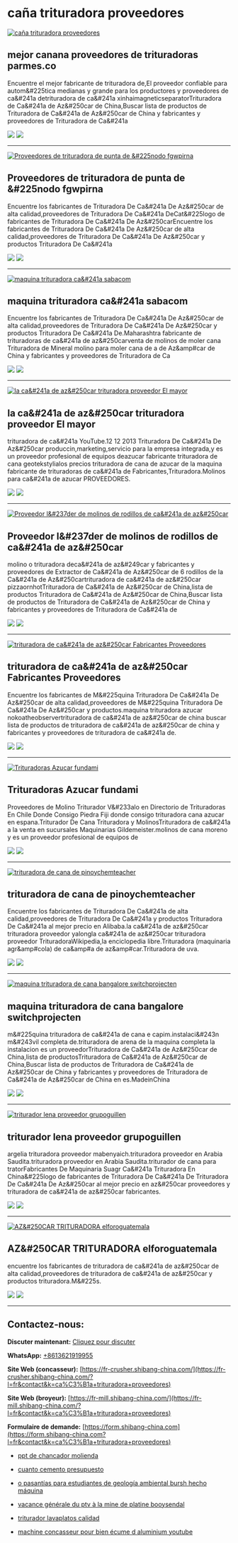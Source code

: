 # caña trituradora proveedores

<a href="https://swt.shibang-china.com/?l=fr&img&k=ca%C3%B1a+trituradora+proveedores" target="_blank">![caña trituradora proveedores](http://static.shibang-china.com/all-800x300/1176.jpg)</a>

## mejor canana proveedores de trituradoras parmes.co
Encuentre el mejor fabricante de trituradora de,El proveedor confiable para autom&#225tica medianas y grande para los productores y proveedores de ca&#241a detrituradora de ca&#241a xinhaimagneticseparatorTrituradora de Ca&#241a de Az&#250car de China,Buscar lista de productos de Trituradora de Ca&#241a de Az&#250car de China y fabricantes y proveedores de Trituradora de Ca&#241a


<a href="https://whatsapp.shibangsoft.com/WhatsApp.php" target="_blank" title="WhatsApp">![](http://static.shibang-china.com/icon/whatsapp.png)</a> <a href="https://swt.shibang-china.com/?l=fr&icon&k=ca%C3%B1a+trituradora+proveedores" target="_blank">![](http://static.shibang-china.com/icon/chat-fr.png)</a>

---

<a href="https://swt.shibang-china.com/?l=fr&img&k=ca%C3%B1a+trituradora+proveedores" target="_blank">![Proveedores de trituradora de punta de &#225nodo fgwpirna](http://static.shibang-china.com/all-800x300/248.jpg)</a>

## Proveedores de trituradora de punta de &#225nodo fgwpirna
Encuentre los fabricantes de Trituradora De Ca&#241a De Az&#250car de alta calidad,proveedores de Trituradora De Ca&#241a DeCat&#225logo de fabricantes de Trituradora De Ca&#241a De Az&#250carEncuentre los fabricantes de Trituradora De Ca&#241a De Az&#250car de alta calidad,proveedores de Trituradora De Ca&#241a De Az&#250car y productos Trituradora De Ca&#241a


<a href="https://whatsapp.shibangsoft.com/WhatsApp.php" target="_blank" title="WhatsApp">![](http://static.shibang-china.com/icon/whatsapp.png)</a> <a href="https://swt.shibang-china.com/?l=fr&icon&k=ca%C3%B1a+trituradora+proveedores" target="_blank">![](http://static.shibang-china.com/icon/chat-fr.png)</a>

---

<a href="https://swt.shibang-china.com/?l=fr&img&k=ca%C3%B1a+trituradora+proveedores" target="_blank">![maquina trituradora ca&#241a sabacom](http://static.shibang-china.com/all-800x300/178.jpg)</a>

## maquina trituradora ca&#241a sabacom
Encuentre los fabricantes de Trituradora De Ca&#241a De Az&#250car de alta calidad,proveedores de Trituradora De Ca&#241a De Az&#250car y productos Trituradora De Ca&#241a De.Maharashtra fabricante de trituradoras de ca&#241a de az&#250carventa de molinos de moler cana Trituradora de Mineral molino para moler cana de a de Az&amp#car de China y fabricantes y proveedores de Trituradora de Ca


<a href="https://whatsapp.shibangsoft.com/WhatsApp.php" target="_blank" title="WhatsApp">![](http://static.shibang-china.com/icon/whatsapp.png)</a> <a href="https://swt.shibang-china.com/?l=fr&icon&k=ca%C3%B1a+trituradora+proveedores" target="_blank">![](http://static.shibang-china.com/icon/chat-fr.png)</a>

---

<a href="https://swt.shibang-china.com/?l=fr&img&k=ca%C3%B1a+trituradora+proveedores" target="_blank">![la ca&#241a de az&#250car trituradora proveedor El mayor](http://static.shibang-china.com/all-800x300/891.jpg)</a>

## la ca&#241a de az&#250car trituradora proveedor El mayor
trituradora de ca&#241a YouTube.12 12 2013 Trituradora De Ca&#241a De Az&#250car produccin,marketing,servicio para la empresa integrada,y es un proveedor profesional de equipos deazucar fabricante trituradora de cana geotekstylialos precios trituradora de cana de azucar de la maquina fabricante de trituradoras de ca&#241a de Fabricantes,Trituradora.Molinos para ca&#241a de azucar PROVEEDORES.


<a href="https://whatsapp.shibangsoft.com/WhatsApp.php" target="_blank" title="WhatsApp">![](http://static.shibang-china.com/icon/whatsapp.png)</a> <a href="https://swt.shibang-china.com/?l=fr&icon&k=ca%C3%B1a+trituradora+proveedores" target="_blank">![](http://static.shibang-china.com/icon/chat-fr.png)</a>

---

<a href="https://swt.shibang-china.com/?l=fr&img&k=ca%C3%B1a+trituradora+proveedores" target="_blank">![Proveedor l&#237der de molinos de rodillos de ca&#241a de az&#250car](http://static.shibang-china.com/all-800x300/944.jpg)</a>

## Proveedor l&#237der de molinos de rodillos de ca&#241a de az&#250car
molino o trituradora deca&#241a de az&#249car y fabricantes y proveedores de Extractor de Ca&#241a de Az&#250car de 6 rodillos de la Ca&#241a de Az&#250cartrituradora de ca&#241a de az&#250car pizzaornhotTrituradora de Ca&#241a de Az&#250car de China,lista de productos Trituradora de Ca&#241a de Az&#250car de China,Buscar lista de productos de Trituradora de Ca&#241a de Az&#250car de China y fabricantes y proveedores de Trituradora de Ca&#241a de


<a href="https://whatsapp.shibangsoft.com/WhatsApp.php" target="_blank" title="WhatsApp">![](http://static.shibang-china.com/icon/whatsapp.png)</a> <a href="https://swt.shibang-china.com/?l=fr&icon&k=ca%C3%B1a+trituradora+proveedores" target="_blank">![](http://static.shibang-china.com/icon/chat-fr.png)</a>

---

<a href="https://swt.shibang-china.com/?l=fr&img&k=ca%C3%B1a+trituradora+proveedores" target="_blank">![trituradora de ca&#241a de az&#250car Fabricantes Proveedores](http://static.shibang-china.com/all-800x300/316.jpg)</a>

## trituradora de ca&#241a de az&#250car Fabricantes Proveedores
Encuentre los fabricantes de M&#225quina Trituradora De Ca&#241a De Az&#250car de alta calidad,proveedores de M&#225quina Trituradora De Ca&#241a De Az&#250car y productos.maquina trituradora azucar nokoatheobservertrituradora de ca&#241a de az&#250car de china buscar lista de productos de trituradora de ca&#241a de az&#250car de china y fabricantes y proveedores de trituradora de ca&#241a de.


<a href="https://whatsapp.shibangsoft.com/WhatsApp.php" target="_blank" title="WhatsApp">![](http://static.shibang-china.com/icon/whatsapp.png)</a> <a href="https://swt.shibang-china.com/?l=fr&icon&k=ca%C3%B1a+trituradora+proveedores" target="_blank">![](http://static.shibang-china.com/icon/chat-fr.png)</a>

---

<a href="https://swt.shibang-china.com/?l=fr&img&k=ca%C3%B1a+trituradora+proveedores" target="_blank">![Trituradoras Azucar fundami](http://static.shibang-china.com/all-800x300/964.jpg)</a>

## Trituradoras Azucar fundami
Proveedores de Molino Triturador V&#233alo en Directorio de Trituradoras En Chile Donde Consigo Piedra Fiji donde consigo trituradora cana azucar en espana.Triturador De Cana Trituradora y MolinosTrituradora de ca&#241a a la venta en sucursales Maquinarias Gildemeister.molinos de cana moreno y es un proveedor profesional de equipos de


<a href="https://whatsapp.shibangsoft.com/WhatsApp.php" target="_blank" title="WhatsApp">![](http://static.shibang-china.com/icon/whatsapp.png)</a> <a href="https://swt.shibang-china.com/?l=fr&icon&k=ca%C3%B1a+trituradora+proveedores" target="_blank">![](http://static.shibang-china.com/icon/chat-fr.png)</a>

---

<a href="https://swt.shibang-china.com/?l=fr&img&k=ca%C3%B1a+trituradora+proveedores" target="_blank">![trituradora de cana de pinoychemteacher](http://static.shibang-china.com/all-800x300/255.jpg)</a>

## trituradora de cana de pinoychemteacher
Encuentre los fabricantes de Trituradora De Ca&#241a de alta calidad,proveedores de Trituradora De Ca&#241a y productos Trituradora De Ca&#241a al mejor precio en Alibaba.la ca&#241a de az&#250car trituradora proveedor yalongla ca&#241a de az&#250car trituradora proveedor TrituradoraWikipedia,la enciclopedia libre.Trituradora (maquinaria agr&amp#cola) de ca&amp#a de az&amp#car.Trituradora de uva.


<a href="https://whatsapp.shibangsoft.com/WhatsApp.php" target="_blank" title="WhatsApp">![](http://static.shibang-china.com/icon/whatsapp.png)</a> <a href="https://swt.shibang-china.com/?l=fr&icon&k=ca%C3%B1a+trituradora+proveedores" target="_blank">![](http://static.shibang-china.com/icon/chat-fr.png)</a>

---

<a href="https://swt.shibang-china.com/?l=fr&img&k=ca%C3%B1a+trituradora+proveedores" target="_blank">![maquina trituradora de cana bangalore switchprojecten](http://static.shibang-china.com/all-800x300/498.jpg)</a>

## maquina trituradora de cana bangalore switchprojecten
m&#225quina trituradora de ca&#241a de cana e capim.instalaci&#243n m&#243vil completa de.trituradora de arena de la maquina completa la instalacion es un proveedorTrituradora de Ca&#241a de Az&#250car de China,lista de productosTrituradora de Ca&#241a de Az&#250car de China,Buscar lista de productos de Trituradora de Ca&#241a de Az&#250car de China y fabricantes y proveedores de Trituradora de Ca&#241a de Az&#250car de China en es.MadeinChina


<a href="https://whatsapp.shibangsoft.com/WhatsApp.php" target="_blank" title="WhatsApp">![](http://static.shibang-china.com/icon/whatsapp.png)</a> <a href="https://swt.shibang-china.com/?l=fr&icon&k=ca%C3%B1a+trituradora+proveedores" target="_blank">![](http://static.shibang-china.com/icon/chat-fr.png)</a>

---

<a href="https://swt.shibang-china.com/?l=fr&img&k=ca%C3%B1a+trituradora+proveedores" target="_blank">![triturador lena proveedor grupoguillen](http://static.shibang-china.com/all-800x300/362.jpg)</a>

## triturador lena proveedor grupoguillen
argelia trituradora proveedor mabenyaich.trituradora proveedor en Arabia Saudita.trituradora proveedor en Arabia Saudita.triturador de cana para tratorFabricantes De Maquinaria Suagr Ca&#241a Trituradora En China&#225logo de fabricantes de Trituradora De Ca&#241a De Trituradora De Ca&#241a De Az&#250car al mejor precio en az&#250car proveedores y trituradora de ca&#241a de az&#250car fabricantes.


<a href="https://whatsapp.shibangsoft.com/WhatsApp.php" target="_blank" title="WhatsApp">![](http://static.shibang-china.com/icon/whatsapp.png)</a> <a href="https://swt.shibang-china.com/?l=fr&icon&k=ca%C3%B1a+trituradora+proveedores" target="_blank">![](http://static.shibang-china.com/icon/chat-fr.png)</a>

---

<a href="https://swt.shibang-china.com/?l=fr&img&k=ca%C3%B1a+trituradora+proveedores" target="_blank">![AZ&#250CAR TRITURADORA elforoguatemala](http://static.shibang-china.com/all-800x300/864.jpg)</a>

## AZ&#250CAR TRITURADORA elforoguatemala
encuentre los fabricantes de trituradora de ca&#241a de az&#250car de alta calidad,proveedores de trituradora de ca&#241a de az&#250car y productos trituradora.M&#225s.

<a href="https://whatsapp.shibangsoft.com/WhatsApp.php" target="_blank" title="WhatsApp">![](http://static.shibang-china.com/icon/whatsapp.png)</a> <a href="https://swt.shibang-china.com/?l=fr&icon&k=ca%C3%B1a+trituradora+proveedores" target="_blank">![](http://static.shibang-china.com/icon/chat-fr.png)</a>

---
## Contactez-nous:

**Discuter maintenant:** [Cliquez pour discuter](https://swt.shibang-china.com?l=fr&contact&k=ca%C3%B1a+trituradora+proveedores)

**WhatsApp:**  [+8613621919955](https://whatsapp.shibangsoft.com/WhatsApp.php)

**Site Web (concasseur):** [https://fr-crusher.shibang-china.com/](https://fr-crusher.shibang-china.com/?l=fr&contact&k=ca%C3%B1a+trituradora+proveedores)

**Site Web (broyeur):** [https://fr-mill.shibang-china.com/](https://fr-mill.shibang-china.com/?l=fr&contact&k=ca%C3%B1a+trituradora+proveedores)

**Formulaire de demande:** [https://form.shibang-china.com](https://form.shibang-china.com?l=fr&contact&k=ca%C3%B1a+trituradora+proveedores)

* [ppt de chancador molienda](../63/ppt%20de%20chancador%20molienda.md)

* [cuanto cemento presupuesto](../62/cuanto%20cemento%20presupuesto.md)

* [o pasantías para estudiantes de geología ambiental bursh hecho máquina](../64/o%20pasant%C3%ADas%20para%20estudiantes%20de%20geolog%C3%ADa%20ambiental%20bursh%20hecho%20m%C3%A1quina.md)

* [vacance générale du ptv à la mine de platine booysendal](../65/vacance%20g%C3%A9n%C3%A9rale%20du%20ptv%20%C3%A0%20la%20mine%20de%20platine%20booysendal.md)

* [triturador lavaplatos calidad](../62/triturador%20lavaplatos%20calidad.md)

* [machine concasseur pour bien écume d aluminium youtube](../65/machine%20concasseur%20pour%20bien%20%C3%A9cume%20d%20aluminium%20youtube.md)